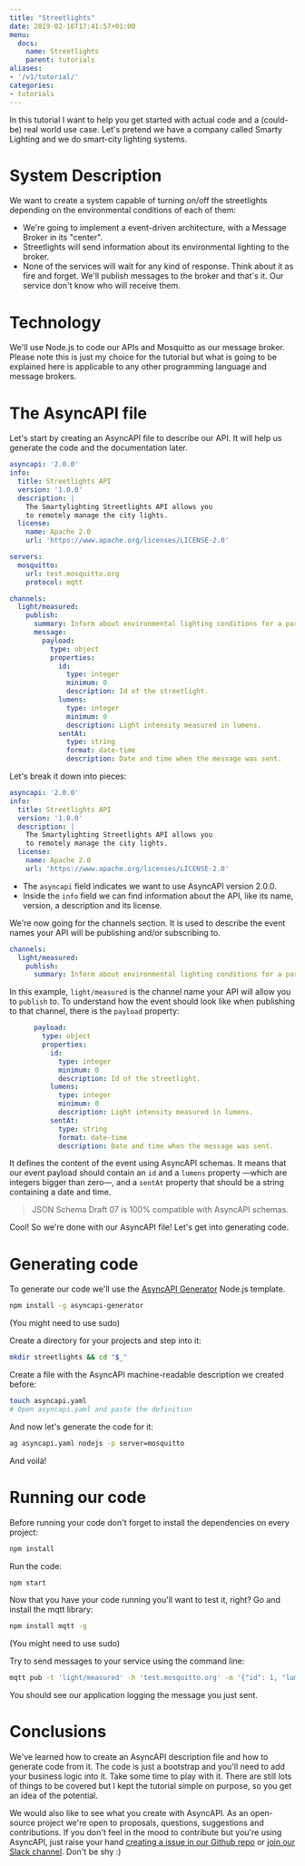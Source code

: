 ```yaml
---
title: "Streetlights"
date: 2019-02-16T17:41:57+01:00
menu:
  docs:
    name: Streetlights
    parent: tutorials
aliases:
- '/v1/tutorial/'
categories:
- tutorials
---
```


In this tutorial I want to help you get started with actual code and a (could-be) real world use case. <!--more-->
Let's pretend we have a company called Smarty Lighting and we do smart-city lighting systems.

# System Description

We want to create a system capable of turning on/off the streetlights depending on the environmental conditions of each of them:

- We're going to implement a event-driven architecture, with a Message Broker in its "center".
- Streetlights will send information about its environmental lighting to the broker.
- None of the services will wait for any kind of response. Think about it as fire and forget. We'll publish messages to the broker and that's it. Our service don't know who will receive them.

# Technology

We'll use Node.js to code our APIs and Mosquitto as our message broker. Please note this is just my choice for the tutorial but what is going to be explained here is applicable to any other programming language and message brokers.

# The AsyncAPI file

Let's start by creating an AsyncAPI file to describe our API. It will help us generate the code and the documentation later.

```yaml
asyncapi: '2.0.0'
info:
  title: Streetlights API
  version: '1.0.0'
  description: |
    The Smartylighting Streetlights API allows you
    to remotely manage the city lights.
  license:
    name: Apache 2.0
    url: 'https://www.apache.org/licenses/LICENSE-2.0'

servers:
  mosquitto:
    url: test.mosquitto.org
    protocol: mqtt

channels:
  light/measured:
    publish:
      summary: Inform about environmental lighting conditions for a particular streetlight.
      message:
        payload:
          type: object
          properties:
            id:
              type: integer
              minimum: 0
              description: Id of the streetlight.
            lumens:
              type: integer
              minimum: 0
              description: Light intensity measured in lumens.
            sentAt:
              type: string
              format: date-time
              description: Date and time when the message was sent.
```

Let's break it down into pieces:

```yaml
asyncapi: '2.0.0'
info:
  title: Streetlights API
  version: '1.0.0'
  description: |
    The Smartylighting Streetlights API allows you
    to remotely manage the city lights.
  license:
    name: Apache 2.0
    url: 'https://www.apache.org/licenses/LICENSE-2.0'
```

- The `asyncapi` field indicates we want to use AsyncAPI version 2.0.0.
- Inside the `info` field we can find information about the API, like its name, version, a description and its license.

We're now going for the channels section. It is used to describe the event names your API will be publishing and/or subscribing to.

```yaml
channels:
  light/measured:
    publish:
      summary: Inform about environmental lighting conditions for a particular streetlight.
```

In this example, `light/measured` is the channel name your API will allow you to `publish` to. To understand how the event should look like when publishing to that channel, there is the `payload` property:

```yaml
      payload:
        type: object
        properties:
          id:
            type: integer
            minimum: 0
            description: Id of the streetlight.
          lumens:
            type: integer
            minimum: 0
            description: Light intensity measured in lumens.
          sentAt:
            type: string
            format: date-time
            description: Date and time when the message was sent.
```

It defines the content of the event using AsyncAPI schemas. It means that our event payload should contain an `id` and a `lumens` property —which are integers bigger than zero—, and a `sentAt` property that should be a string containing a date and time.

> JSON Schema Draft 07 is 100% compatible with AsyncAPI schemas.

Cool! So we're done with our AsyncAPI file! Let's get into generating code.

# Generating code

To generate our code we'll use the [AsyncAPI Generator](https://github.com/asyncapi/generator) Node.js template.

```bash
npm install -g asyncapi-generator
```

(You might need to use sudo)

Create a directory for your projects and step into it:

```bash
mkdir streetlights && cd "$_"
```

Create a file with the AsyncAPI machine-readable description we created before:

```bash
touch asyncapi.yaml
# Open asyncapi.yaml and paste the definition
```

And now let's generate the code for it:
```bash
ag asyncapi.yaml nodejs -p server=mosquitto
```

And voilà!

# Running our code

Before running your code don't forget to install the dependencies on every project:

```bash
npm install
```

Run the code:

```bash
npm start
```

Now that you have your code running you'll want to test it, right? Go and install the mqtt library:

```bash
npm install mqtt -g
```

(You might need to use sudo)

Try to send messages to your service using the command line:

```bash
mqtt pub -t 'light/measured' -h 'test.mosquitto.org' -m '{"id": 1, "lumens": 3, "sentAt": "2017-06-07T12:34:32.000Z"}'
```

You should see our application logging the message you just sent.

# Conclusions

We've learned how to create an AsyncAPI description file and how to generate code from it. The code is just a bootstrap and you'll need to add your business logic into it. Take some time to play with it.
There are still lots of things to be covered but I kept the tutorial simple on purpose, so you get an idea of the potential.

We would also like to see what you create with AsyncAPI. As an open-source project we're open to proposals, questions, suggestions and contributions. If you don't feel in the mood to contribute but you're using AsyncAPI, just raise your hand [creating a issue in our Github repo](https://github.com/asyncapi/asyncapi/issues/new) or [join our Slack channel](https://async-apis-slack.herokuapp.com/). Don't be shy :)